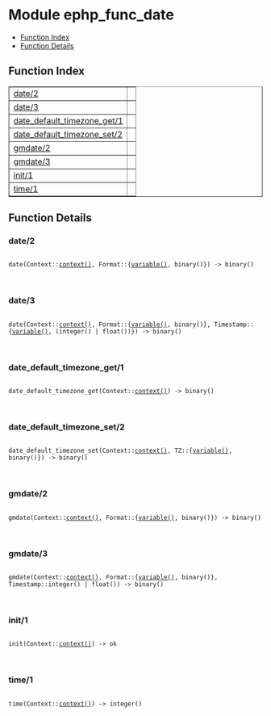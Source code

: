 

# Module ephp_func_date #
* [Function Index](#index)
* [Function Details](#functions)


<a name="index"></a>

## Function Index ##


<table width="100%" border="1" cellspacing="0" cellpadding="2" summary="function index"><tr><td valign="top"><a href="#date-2">date/2</a></td><td></td></tr><tr><td valign="top"><a href="#date-3">date/3</a></td><td></td></tr><tr><td valign="top"><a href="#date_default_timezone_get-1">date_default_timezone_get/1</a></td><td></td></tr><tr><td valign="top"><a href="#date_default_timezone_set-2">date_default_timezone_set/2</a></td><td></td></tr><tr><td valign="top"><a href="#gmdate-2">gmdate/2</a></td><td></td></tr><tr><td valign="top"><a href="#gmdate-3">gmdate/3</a></td><td></td></tr><tr><td valign="top"><a href="#init-1">init/1</a></td><td></td></tr><tr><td valign="top"><a href="#time-1">time/1</a></td><td></td></tr></table>


<a name="functions"></a>

## Function Details ##

<a name="date-2"></a>

### date/2 ###


<pre><code>
date(Context::<a href="#type-context">context()</a>, Format::{<a href="#type-variable">variable()</a>, binary()}) -&gt; binary()
</code></pre>
<br />


<a name="date-3"></a>

### date/3 ###


<pre><code>
date(Context::<a href="#type-context">context()</a>, Format::{<a href="#type-variable">variable()</a>, binary()}, Timestamp::{<a href="#type-variable">variable()</a>, (integer() | float())}) -&gt; binary()
</code></pre>
<br />


<a name="date_default_timezone_get-1"></a>

### date_default_timezone_get/1 ###


<pre><code>
date_default_timezone_get(Context::<a href="#type-context">context()</a>) -&gt; binary()
</code></pre>
<br />


<a name="date_default_timezone_set-2"></a>

### date_default_timezone_set/2 ###


<pre><code>
date_default_timezone_set(Context::<a href="#type-context">context()</a>, TZ::{<a href="#type-variable">variable()</a>, binary()}) -&gt; binary()
</code></pre>
<br />


<a name="gmdate-2"></a>

### gmdate/2 ###


<pre><code>
gmdate(Context::<a href="#type-context">context()</a>, Format::{<a href="#type-variable">variable()</a>, binary()}) -&gt; binary()
</code></pre>
<br />


<a name="gmdate-3"></a>

### gmdate/3 ###


<pre><code>
gmdate(Context::<a href="#type-context">context()</a>, Format::{<a href="#type-variable">variable()</a>, binary()}, Timestamp::integer() | float()) -&gt; binary()
</code></pre>
<br />


<a name="init-1"></a>

### init/1 ###


<pre><code>
init(Context::<a href="#type-context">context()</a>) -&gt; ok
</code></pre>
<br />


<a name="time-1"></a>

### time/1 ###


<pre><code>
time(Context::<a href="#type-context">context()</a>) -&gt; integer()
</code></pre>
<br />


